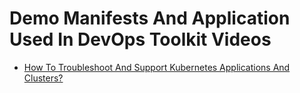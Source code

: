 # Demo Manifests And Application Used In DevOps Toolkit Videos

* [How To Troubleshoot And Support Kubernetes Applications And Clusters?](https://youtu.be/Qz5YTVDEJm0)